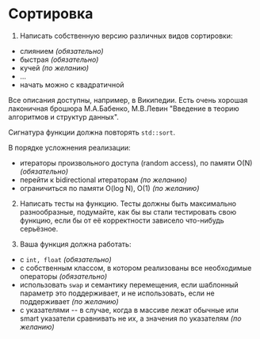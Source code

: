 # Сортировка 

1. Написать собственную версию различных видов сортировки:
- слиянием *(обязательно)*
- быстрая *(обязательно)*
- кучей *(по желанию)*
- ...
- начать можно с квадратичной 

Все описания доступны, например, в Википедии. Есть очень хорошая лаконичная брошюра 
М.А.Бабенко, М.В.Левин "Введение в теорию алгоритмов и структур данных".

Сигнатура функции должна повторять ```std::sort```. 

В порядке усложнения реализации:
- итераторы произвольного доступа (random access), по памяти O(N) *(обязательно)* 
- перейти к bidirectional итераторам *(по желанию)* 
- ограничиться по памяти O(log N), O(1) *(по желанию)* 

2. Написать тесты на функцию. 
Тесты должны быть максимально разнообразные, 
подумайте, как бы вы стали тестировать свою функцию, 
если бы от её корректности зависело что-нибудь серьёзное. 

3. Ваша функция должна работать:
- с ```int, float``` *(обязательно)* 
- с собственным классом, в котором реализованы все необходимые операторы *(обязательно)* 
- использовать ```swap``` и семантику перемещения, если шаблонный параметр это поддерживает,
 и не использовать, если не поддерживает *(по желанию)*
- с указателями -- в случае, когда в массиве лежат обычные или smart 
 указатели сравнивать не их, а значения по указателям *(по желанию)* 
 
 
